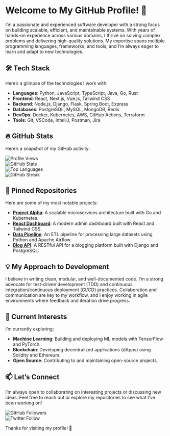 # Welcome to My GitHub Profile! 👋  

I’m a passionate and experienced software developer with a strong focus on building scalable, efficient, and maintainable systems. With years of hands-on experience across various domains, I thrive on solving complex problems and delivering high-quality solutions. My expertise spans multiple programming languages, frameworks, and tools, and I’m always eager to learn and adapt to new technologies.  

## 🛠️ Tech Stack  
Here’s a glimpse of the technologies I work with:  
- **Languages**: Python, JavaScript, TypeScript, Java, Go, Rust  
- **Frontend**: React, Next.js, Vue.js, Tailwind CSS  
- **Backend**: Node.js, Django, Flask, Spring Boot, Express  
- **Databases**: PostgreSQL, MySQL, MongoDB, Redis  
- **DevOps**: Docker, Kubernetes, AWS, GitHub Actions, Terraform  
- **Tools**: Git, VSCode, IntelliJ, Postman, Jira  

## 🔥 GitHub Stats  
Here’s a snapshot of my GitHub activity:  

![Profile Views](https://komarev.com/ghpvc/?username=davidfraser749&color=blue)  
![GitHub Stats](https://github-readme-stats.vercel.app/api?username=davidfraser749&show_icons=true&theme=radical)  
![Top Languages](https://github-readme-stats.vercel.app/api/top-langs/?username=davidfraser749&layout=compact&theme=radical)  
![GitHub Streak](https://streak-stats.demolab.com/?user=davidfraser749&theme=radical)  

## 🚀 Pinned Repositories  
Here are some of my most notable projects:  
- **[Project Alpha](https://github.com/davidfraser749/project-alpha)**: A scalable microservices architecture built with Go and Kubernetes.  
- **[React Dashboard](https://github.com/davidfraser749/react-dashboard)**: A modern admin dashboard built with React and Tailwind CSS.  
- **[Data Pipeline](https://github.com/davidfraser749/data-pipeline)**: An ETL pipeline for processing large datasets using Python and Apache Airflow.  
- **[Blog API](https://github.com/davidfraser749/blog-api)**: A RESTful API for a blogging platform built with Django and PostgreSQL.  

## 💡 My Approach to Development  
I believe in writing clean, modular, and well-documented code. I’m a strong advocate for test-driven development (TDD) and continuous integration/continuous deployment (CI/CD) practices. Collaboration and communication are key to my workflow, and I enjoy working in agile environments where feedback and iteration drive progress.  

## 🌱 Current Interests  
I’m currently exploring:  
- **Machine Learning**: Building and deploying ML models with TensorFlow and PyTorch.  
- **Blockchain**: Developing decentralized applications (dApps) using Solidity and Ethereum.  
- **Open Source**: Contributing to and maintaining open-source projects.  

## 📫 Let’s Connect  
I’m always open to collaborating on interesting projects or discussing new ideas. Feel free to reach out or explore my repositories to see what I’ve been working on!  

![GitHub Followers](https://img.shields.io/github/followers/davidfraser749?label=Follow&style=social)  
![Twitter Follow](https://img.shields.io/twitter/follow/davidfraser749?style=social)  

Thanks for visiting my profile! 🚀
